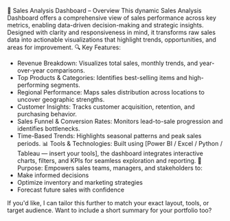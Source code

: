 🧮 Sales Analysis Dashboard – Overview
This dynamic Sales Analysis Dashboard offers a comprehensive view of sales performance across key metrics, enabling data-driven decision-making and strategic insights. Designed with clarity and responsiveness in mind, it transforms raw sales data into actionable visualizations that highlight trends, opportunities, and areas for improvement.
🔍 Key Features:
- Revenue Breakdown: Visualizes total sales, monthly trends, and year-over-year comparisons.
- Top Products & Categories: Identifies best-selling items and high-performing segments.
- Regional Performance: Maps sales distribution across locations to uncover geographic strengths.
- Customer Insights: Tracks customer acquisition, retention, and purchasing behavior.
- Sales Funnel & Conversion Rates: Monitors lead-to-sale progression and identifies bottlenecks.
- Time-Based Trends: Highlights seasonal patterns and peak sales periods.
📊 Tools & Technologies:
Built using [Power BI / Excel / Python / Tableau — insert your tools], the dashboard integrates interactive charts, filters, and KPIs for seamless exploration and reporting.
🎯 Purpose:
Empowers sales teams, managers, and stakeholders to:
- Make informed decisions
- Optimize inventory and marketing strategies
- Forecast future sales with confidence

If you'd like, I can tailor this further to match your exact layout, tools, or target audience. Want to include a short summary for your portfolio too?
